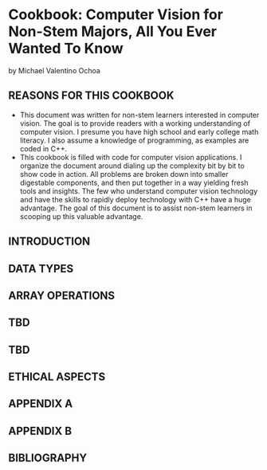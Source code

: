 # Cookbook: Computer Vision for Non-Stem Majors, All You Ever Wanted To Know 

by Michael Valentino Ochoa

## REASONS FOR THIS COOKBOOK

* This document was written for non-stem learners interested in computer vision.  The goal is to provide readers with a working understanding of computer vision. I presume you have high school and early college math literacy. I also assume a knowledge of programming, as examples are coded in C++.  
* This cookbook is filled with code for computer vision applications. I organize the document around dialing up the complexity bit by bit to show code in action. All problems are broken down into smaller digestable components, and then put together in a way yielding fresh tools and insights. The few who understand computer vision technology and have the skills to rapidly deploy technology with C++ have a huge advantage.  The goal of this document is to assist non-stem learners in scooping up this valuable advantage. 

## INTRODUCTION

## DATA TYPES

## ARRAY OPERATIONS

## TBD

## TBD

## ETHICAL ASPECTS

## APPENDIX A 

## APPENDIX B

## BIBLIOGRAPHY

